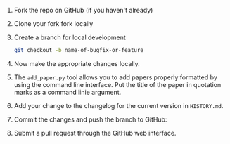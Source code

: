 1. Fork the repo on GitHub (if you haven't already)
1. Clone your fork fork locally
1. Create a branch for local development
   ```bash
   git checkout -b name-of-bugfix-or-feature
   ```
1. Now make the appropriate changes locally.
1. The `add_paper.py` tool allows you to add papers properly formatted by using the command line interface.  Put the title of the paper in quotation marks as a command linie argument.

1. Add your change to the changelog for the current version in `HISTORY.md`.

1. Commit the changes and push the branch to GitHub:

1. Submit a pull request through the GitHub web interface.
